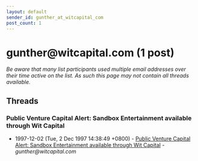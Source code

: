 ```yaml
---
layout: default
sender_id: gunther_at_witcapital_com
post_count: 1
---
```


# gunther<span>@</span>witcapital.com (1 post)

_Be aware that many list participants used multiple email addresses over their time active on the list. As such this page may not contain all threads available._

## Threads

### Public Venture Capital Alert: Sandbox Entertainment available through Wit Capital
+ 1997-12-02 (Tue, 2 Dec 1997 14:38:49 +0800) - [Public Venture Capital Alert: Sandbox Entertainment available through Wit Capital](/archive/1997/12/b7e20dae91126878733be1174c624035b0730d3a96b3e3aa2f59ab2602b7830b) - _gunther@witcapital.com_

